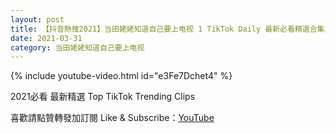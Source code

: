 ```yaml
---
layout: post
title: 【抖音熱搜2021】当田姥姥知道自己要上电视 1 TikTok Daily 最新必看精選合集2021 03 31
date: 2021-03-31
category: 当田姥姥知道自己要上电视
---
```


{% include youtube-video.html id="e3Fe7Dchet4" %}

2021必看 最新精選 Top TikTok Trending Clips

喜歡請點贊轉發加訂閱 Like & Subscribe：[YouTube](https://www.youtube.com/channel/UCAoR7VcanIPd04uEq_GIylA/videos)

